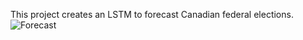 This project creates an LSTM to forecast Canadian federal elections.
![Forecast]([screenshot.png](https://github.com/HunterVL/ElectionModel/blob/main/Outputs/MapImg.svg))
